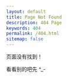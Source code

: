 ```yaml
---
layout: default
title: Page Not Found
description: 404 Page
keywords: 404
permalink: /404.html
sitemap: false
---
```


页面没有找到！  

看看别的吧先 ^_-

